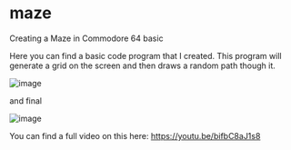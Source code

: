 # maze
Creating a Maze in Commodore 64 basic

Here you can find a basic code program that I created. This program will generate a grid on the screen and then draws a random path though it.

![image](https://github.com/justforthefunofit/maze/assets/116113817/d25ed948-3da4-4ad8-9d68-956d208dfc9e)

and final

![image](https://github.com/justforthefunofit/maze/assets/116113817/2eb38a9f-7dc3-40e8-b07f-6a4a5ac0c27d)


You can find a full video on this here: https://youtu.be/bifbC8aJ1s8
